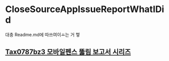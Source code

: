# CloseSourceAppIssueReportWhatIDid
대충 Readme.md에 따쓰여이ㅛ는 거 헿

## [Tax0787bz3 모바일펜스 뚫림 보고서 시리즈](https://www.instagram.com/explore/tags/tax0787bz3%EB%AA%A8%EB%B0%94%EC%9D%BC%ED%8E%9C%EC%8A%A4%EB%9A%AB%EB%A6%BC%EB%B3%B4%EA%B3%A0%EC%84%9C%EC%8B%9C%EB%A6%AC%EC%A6%88?igshid=MzRlODBiNWFlZA==)
